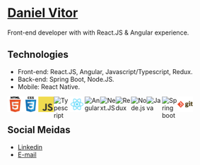  # <a href="https://www.linkedin.com/in/daniel-vitor-7b0b731a5/">Daniel Vitor</a>
 
Front-end developer with with React.JS & Angular experience.

## Technologies
- Front-end: React.JS, Angular, Javascript/Typescript, Redux.
- Back-end: Spring Boot, Node.JS.
- Mobile: React Native.

<img align="left" alt="HTML5" width="35px" src="https://raw.githubusercontent.com/github/explore/80688e429a7d4ef2fca1e82350fe8e3517d3494d/topics/html/html.png" />
<img align="left" alt="CSS3" width="35px" src="https://raw.githubusercontent.com/github/explore/80688e429a7d4ef2fca1e82350fe8e3517d3494d/topics/css/css.png" />
<img align="left" alt="JavaScript" width="35px" src="https://raw.githubusercontent.com/github/explore/80688e429a7d4ef2fca1e82350fe8e3517d3494d/topics/javascript/javascript.png" />
<img align="left" alt="Typescript" width="35px" src="https://user-images.githubusercontent.com/54604875/116709527-23315400-a9a7-11eb-96e5-7e63e9dfee8b.png" />
<img align="left" alt="React" width="35px" src="https://raw.githubusercontent.com/github/explore/80688e429a7d4ef2fca1e82350fe8e3517d3494d/topics/react/react.png" />
<img align="left" alt="Angular" width="35px" src="https://user-images.githubusercontent.com/54604875/168187490-fe818d37-a8ed-48e6-80e8-e598eead982e.png" />
<img align="left" alt="Next.JS" width="35px" src="https://user-images.githubusercontent.com/54604875/168186766-82cd95e9-992e-421b-a800-450fe3982059.png" />
<img align="left" alt="Redux" width="35px" src="https://user-images.githubusercontent.com/54604875/91354700-7f622980-e7c3-11ea-91d1-abfa7d67652d.png" />
<img align="left" alt="Node.js" width="35px" src="https://user-images.githubusercontent.com/54604875/168187425-90701856-cc00-4811-8a93-d117e6837736.png"/>
<img align="left" alt="Java" width="35px" src="https://user-images.githubusercontent.com/54604875/168187620-9228303c-6eac-4d3e-ba68-1fceae13dc94.png" />
<img align="left" alt="Spring boot" width="35px" src="https://user-images.githubusercontent.com/54604875/168186979-b9b20c8a-087c-4e5e-8982-418c121fe297.png" />
<img align="left" alt="Git" width="35px" src="https://raw.githubusercontent.com/github/explore/80688e429a7d4ef2fca1e82350fe8e3517d3494d/topics/git/git.png" />


<br />
<br />

##  Social Meidas
- <a href="https://www.linkedin.com/in/daniel-vitor-7b0b731a5/">Linkedin</a>
- <a href="https://mail.google.com/mail/?view=cm&source=mailto&to=danielv759153@gmail.com">E-mail</a>
</div>
